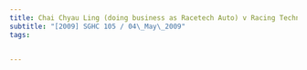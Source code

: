 ```yaml
---
title: Chai Chyau Ling (doing business as Racetech Auto) v Racing Technology Pte Ltd 
subtitle: "[2009] SGHC 105 / 04\_May\_2009"
tags:


---
```


